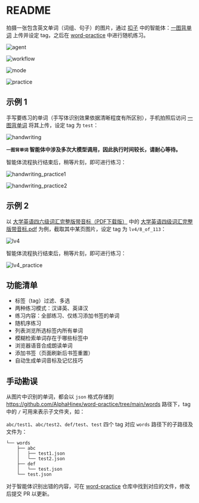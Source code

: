 README
======

拍摄一张包含英文单词（词组、句子）的图片，通过 [扣子](https://www.coze.cn/) 中的智能体：[一图背单词](https://www.coze.cn/store/agent/7462629917713268775?bid=6f44r173g4018) 上传并设定 tag，之后在 [word-practice](https://alphahinex.github.io/word-practice) 中进行随机练习。

![agent](https://alphahinex.github.io/contents/word-practice/agent.png)

![workflow](https://alphahinex.github.io/contents/word-practice/workflow.png)

![mode](https://alphahinex.github.io/contents/word-practice/mode.png)

![practice](https://alphahinex.github.io/contents/word-practice/practice.png)


## 示例 1

手写要练习的单词（手写体识别效果依据清晰程度有所区别），手机拍照后访问 [一图背单词](https://www.coze.cn/store/agent/7462629917713268775?bid=6f44r173g4018) 将其上传，设定 tag 为 `test`：

![handwriting](https://alphahinex.github.io/contents/word-practice/handwriting_workflow.png)

**`一图背单词` 智能体中涉及多次大模型调用，因此执行时间较长，请耐心等待。**

智能体流程执行结束后，稍等片刻，即可进行练习：

![handwriting_practice1](https://alphahinex.github.io/contents/word-practice/handwriting_practice1.png)

![handwriting_practice2](https://alphahinex.github.io/contents/word-practice/handwriting_practice2.png)


## 示例 2

以 [大学英语四六级词汇完整版带音标（PDF下载版）](https://cet4-6.xdf.cn/201907/10954262.html) 中的 [大学英语四级词汇完整版带音标.pdf](https://file.xdf.cn/uploads/190703/675_190703172307eGJFooNR6JJMpUSB.pdf) 为例，截取其中某页图片，设定 tag 为 `lv4/8_of_113`：

![lv4](https://alphahinex.github.io/contents/word-practice/lv4_workflow.png)

智能体流程执行结束后，稍等片刻，即可进行练习：

![lv4_practice](https://alphahinex.github.io/contents/word-practice/lv4_practice.png)


## 功能清单

- 标签（tag）过滤、多选
- 两种练习模式：汉译英、英译汉
- 练习内容：全部练习、仅练习添加书签的单词
- 随机序练习
- 列表浏览所选标签内所有单词
- 模糊检索单词存在于哪些标签中
- 浏览器语音合成朗读单词
- 添加书签（页面刷新后书签重置）
- 自动生成单词音标及记忆技巧


## 手动勘误

从图片中识别的单词，都会以 `json` 格式存储到 https://github.com/AlphaHinex/word-practice/tree/main/words 路径下，tag 中的 `/` 可用来表示子文件夹，如：

`abc/test1`、`abc/test2`、`def/test`、`test` 四个 tag 对应 `words` 路径下的子路径及文件为：

```text
└── words
    ├── abc
    │   ├── test1.json
    │   └── test2.json
    ├── def
    │   └── test.json
    └── test.json
```

对于智能体识别出错的内容，可在 [word-practice](https://alphahinex.github.io/word-practice) 仓库中找到对应的文件，修改后提交 PR 以更新。
